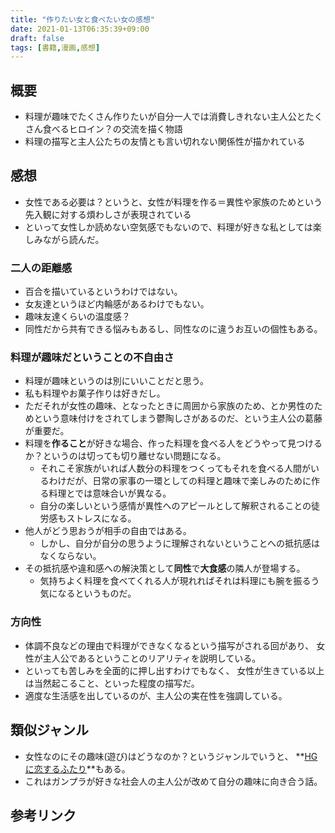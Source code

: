 ```yaml
---
title: "作りたい女と食べたい女の感想"
date: 2021-01-13T06:35:39+09:00
draft: false
tags: [書籍,漫画,感想]
---
```


## 概要
- 料理が趣味でたくさん作りたいが自分一人では消費しきれない主人公とたくさん食べるヒロイン？の交流を描く物語
- 料理の描写と主人公たちの友情とも言い切れない関係性が描かれている


## 感想
- 女性である必要は？というと、女性が料理を作る＝異性や家族のためという先入観に対する煩わしさが表現されている
- といって女性しか読めない空気感でもないので、料理が好きな私としては楽しみながら読んだ。

### 二人の距離感
- 百合を描いているというわけではない。
- 女友達というほど内輪感があるわけでもない。
- 趣味友達くらいの温度感？
- 同性だから共有できる悩みもあるし、同性なのに違うお互いの個性もある。

### 料理が趣味だということの不自由さ
- 料理が趣味というのは別にいいことだと思う。
- 私も料理やお菓子作りは好きだし。
- ただそれが女性の趣味、となったときに周囲から家族のため、とか男性のためという意味付けをされてしまう鬱陶しさがあるのだ、という主人公の葛藤が重要だ。
- 料理を**作ること**が好きな場合、作った料理を食べる人をどうやって見つけるか？というのは切っても切り離せない問題になる。
  - それこそ家族がいれば人数分の料理をつくってもそれを食べる人間がいるわけだが、日常の家事の一環としての料理と趣味で楽しみのために作る料理とでは意味合いが異なる。
  - 自分の楽しいという感情が異性へのアピールとして解釈されることの徒労感もストレスになる。
- 他人がどう思おうが相手の自由ではある。
  - しかし、自分が自分の思うように理解されないということへの抵抗感はなくならない。
- その抵抗感や違和感への解決策として**同性**で**大食感**の隣人が登場する。
  - 気持ちよく料理を食べてくれる人が現れればそれは料理にも腕を振るう気になるというものだ。

### 方向性
- 体調不良などの理由で料理ができなくなるという描写がされる回があり、
女性が主人公であるということのリアリティを説明している。
- といっても苦しみを全面的に押し出すわけでもなく、
女性が生きている以上は当然起こること、といった程度の描写だ。
- 適度な生活感を出しているのが、主人公の実在性を強調している。
## 類似ジャンル

- 女性なのにその趣味(遊び)はどうなのか？というジャンルでいうと、
**[HGに恋するふたり](https://amzn.to/3vhFeCp)**もある。
- これはガンプラが好きな社会人の主人公が改めて自分の趣味に向き合う話。
## 参考リンク
<div data-vc_mylinkbox_id="887680692"></div>
<div data-vc_mylinkbox_id="887680695"></div>